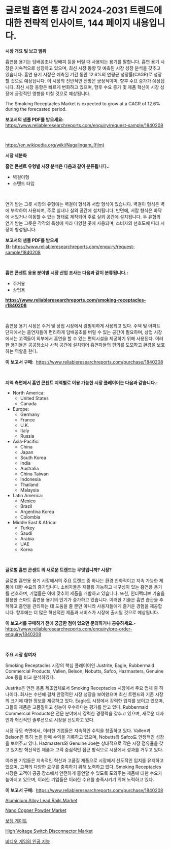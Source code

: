 <p><h1>글로벌 흡연 통 감시 2024-2031 트렌드에 대한 전략적 인사이트, 144 페이지 내용입니다.</h1></p><p><strong>시장 개요 및 보고 범위</strong></p>
<p><p>흡연용 용기는 담배꽁초나 담배피 등을 버릴 때 사용되는 용기를 말합니다. 흡연 용기 시장은 지속적으로 성장하고 있으며, 최신 시장 동향 및 예측된 시장 성장 분석을 갖추고 있습니다. 흡연 용기 시장은 예측된 기간 동안 12.6%의 연평균 성장률(CAGR)로 성장할 것으로 예상됩니다. 이 시장의 전반적인 전망은 긍정적이며, 향후 수요 증가가 예상됩니다. 최신 시장 동향은 빠르게 변화하고 있으며, 향후 수요 증가 및 제품 혁신이 시장 성장에 긍정적인 영향을 미칠 것으로 예상됩니다.</p><p>The Smoking Receptacles Market is expected to grow at a CAGR of 12.6% during the forecasted period.</p></p>
<p><strong>보고서의 샘플 PDF를 받으세요:</strong> <a href="https://www.reliableresearchreports.com/enquiry/request-sample/1840208">https://www.reliableresearchreports.com/enquiry/request-sample/1840208</a></p>
<p>&nbsp;</p>
<p><a href="https://en.wikipedia.org/wiki/Nagalingam_(film)">https://en.wikipedia.org/wiki/Nagalingam_(film)</a></p>
<p><strong>시장 세분화</strong></p>
<p><strong>흡연 콘센트 유형별 시장 분석은 다음과 같이 분류됩니다.:</strong></p>
<p><ul><li>벽걸이형</li><li>스탠드 타입</li></ul></p>
<p>&nbsp;</p>
<p><p>연기 받는 그릇 시장의 유형에는 벽걸이 형식과 서랍 형식이 있습니다. 벽걸이 형식은 벽에 부착하여 사용되며, 주로 실내나 실외 공간에 설치됩니다. 반면에, 서랍 형식은 바닥에 서있거나 이동할 수 있는 형태로 제작되어 주로 실외 공간에 설치됩니다. 두 유형의 연기 받는 그릇은 각각의 특성에 따라 다양한 곳에 사용되며, 소비자의 선호도에 따라 시장이 형성됩니다.</p></p>
<p><strong>보고서의 샘플 PDF를 받으세요:</strong>&nbsp;<a href="https://www.reliableresearchreports.com/enquiry/request-sample/1840208">https://www.reliableresearchreports.com/enquiry/request-sample/1840208</a></p>
<p>&nbsp;</p>
<p><strong> 흡연 콘센트 응용 분야별 시장 산업 조사는 다음과 같이 분류됩니다.:</strong></p>
<p><ul><li>주거용</li><li>상업용</li></ul></p>
<p><strong><a href="https://www.reliableresearchreports.com/smoking-receptacles-r1840208">https://www.reliableresearchreports.com/smoking-receptacles-r1840208</a></strong></p>
<p>&nbsp;</p>
<p><p>흡연용 용기 시장은 주거 및 상업 시장에서 광범위하게 사용되고 있다. 주택 및 아파트 단지에서는 흡연자들이 편리하게 담배꽁초를 버릴 수 있는 공간이 필요하며, 상업 시장에서는 고객들이 외부에서 흡연을 할 수 있는 편의시설을 제공하기 위해 사용된다. 이러한 용기들은 공공장소나 사적 공간에 설치되어 흡연자들의 편의를 도모하고 환경을 보호하는 역할을 한다.</p></p>
<p><strong>이 보고서 구매:</strong>&nbsp; <a href="https://www.reliableresearchreports.com/purchase/1840208">https://www.reliableresearchreports.com/purchase/1840208</a></p>
<p>&nbsp;</p>
<p><strong>지역 측면에서 흡연 콘센트 지역별로 이용 가능한 시장 플레이어는 다음과 같습니다.:</strong></p>
<p><ul>
    <li>
        North America:
        <ul>
            <li>United States</li>
            <li>Canada</li>
        </ul>
    </li>
    <li>
        Europe:
        <ul>
            <li>Germany</li>
            <li>France</li>
            <li>U.K.</li>
            <li>Italy</li>
            <li>Russia</li>
        </ul>
    </li>
    <li>
        Asia-Pacific:
        <ul>
            <li>China</li>
            <li>Japan</li>
            <li>South Korea</li>
            <li>India</li>
            <li>Australia</li>
            <li>China Taiwan</li>
            <li>Indonesia</li>
            <li>Thailand</li>
            <li>Malaysia</li>
        </ul>
    </li>
    <li>
        Latin America:
        <ul>
            <li>Mexico</li>
            <li>Brazil</li>
            <li>Argentina Korea</li>
            <li>Colombia</li>
        </ul>
    </li>
    <li>
        Middle East & Africa:
        <ul>
            <li>Turkey</li>
            <li>Saudi</li>
            <li>Arabia</li>
            <li>UAE</li>
            <li>Korea</li>
        </ul>
    </li>
    </ul></p>
<p>&nbsp;</p>
<p><strong>글로벌 흡연 콘센트 의 새로운 트렌드는 무엇입니까? 시장?</strong></p>
<p><p>글로벌 흡연용 용기 시장에서의 주요 트렌드 중 하나는 환경 친화적이고 지속 가능한 제품에 대한 수요의 증가입니다. 소비자들은 재활용 가능하고 내구성이 있는 흡연용 용기를 선호하며, 기업들은 이에 맞추어 제품을 개발하고 있습니다. 또한, 인터랙티브 기술을 활용한 스마트 흡연용 용기의 인기가 증가하고 있습니다. 이러한 기술은 흡연 습관을 추적하고 흡연을 관리하는 데 도움을 줄 뿐만 아니라 사용자들에게 즐거운 경험을 제공합니다. 향후에는 더 많은 혁신적인 제품과 서비스가 시장에 출시될 것으로 예상됩니다.</p></p>
<p><strong>이 보고서를 구매하기 전에 궁금한 점이 있으면 문의하거나 공유하세요.</strong>- <a href="https://www.reliableresearchreports.com/enquiry/pre-order-enquiry/1840208">https://www.reliableresearchreports.com/enquiry/pre-order-enquiry/1840208</a></p>
<p>&nbsp;</p>
<p><strong>주요 시장 참여자</strong></p>
<p><p>Smoking Receptacles 시장의 핵심 플레이어인 Justrite, Eagle, Rubbermaid Commercial Products, Vallen, Belson, Nobutts, Safco, Hazmasters, Genuine Joe 등을 비교 분석하였다. </p><p>Justrite은 안전 용품 제조업체로서 Smoking Receptacles 시장에서 주요 업체 중 하나이다. 회사는 수년에 걸쳐 안정적인 시장 성장을 보여왔으며 최신 트렌드와 기존 시장의 크기에 대한 정보를 제공하고 있다. Eagle도 시장에서 강력한 입지를 보이고 있으며, 그들의 제품은 고품질이고 성능이 우수하다는 평가를 받고 있다. Rubbermaid Commercial Products은 전문 분야에서 강력한 경쟁력을 갖추고 있으며, 새로운 디자인과 혁신적인 솔루션으로 시장을 선도하고 있다. </p><p>시장 규모 측면에서, 이러한 기업들은 지속적인 수익을 창출하고 있다. Vallen과 Belson은 특히 높은 판매 수익을 기록하고 있으며, Nobutts와 Safco도 안정적인 성장을 보여주고 있다. Hazmasters와 Genuine Joe는 상대적으로 작은 시장 점유율을 갖고 있지만 혁신적인 제품과 고객 중심적인 접근 방식으로 시장에서 성과를 거두고 있다.</p><p>이러한 기업들은 지속적인 혁신과 고품질 제품으로 시장에서 선도적인 입지를 유지하고 있으며, 고객의 다양한 요구를 충족하기 위해 노력하고 있다. Smoking Receptacles 시장은 고객이 공공 장소에서 안전하게 흡연할 수 있도록 도와주는 제품에 대한 수요가 높아지고 있으며, 이러한 기업들은 이러한 수요를 충족시키기 위해 노력하고 있다.</p></p>
<p><strong>이 보고서 구매:</strong>&nbsp;&nbsp;<a href="https://www.reliableresearchreports.com/purchase/1840208">https://www.reliableresearchreports.com/purchase/1840208</a></p>
<p><p><a href="https://issuu.com/reportprime-2/docs/aluminium-alloy-lead-rails-market-size-2030.pptx">Aluminium Alloy Lead Rails Market</a></p><p><a href="https://medium.com/@karleeprice2004/evaluating-global-nano-copper-powder-market-trends-and-growth-opportunities-by-region-type-38535afca995">Nano Copper Powder Market</a></p><p><a href="https://medium.com/@joshuapierce88/%EA%B8%80%EB%A1%9C%EB%B2%8C-%ED%83%91%EC%8A%B9-%EA%B2%8C%EC%9D%B4%ED%8A%B8-%EC%8B%9C%EC%9E%A5-%EC%A0%9C%ED%92%88-%EC%9C%A0%ED%98%95-%EC%9D%91%EC%9A%A9-%EB%B6%84%EC%95%BC-%EC%A7%80%EC%97%AD-%EB%B0%8F-%EA%B8%B0%EC%97%85%EB%B3%84%EB%A1%9C-%EC%82%B0%EC%97%85-%EC%84%B8%EA%B7%B8%EB%A8%BC%ED%8A%B8-%EC%A0%84%EB%A7%9D-%EC%8B%9C%EC%9E%A5-%ED%8F%89%EA%B0%80-%EA%B2%BD%EC%9F%81-%EC%83%81%ED%99%A9-%ED%8A%B8%EB%A0%8C%EB%93%9C-%EB%B0%8F-%EC%98%88%EC%B8%A1-2024-2031-f6806f79cd51">보딩 게이트</a></p><p><a href="https://issuu.com/reportprime-2/docs/high-voltage-switch-disconnector-market-size-2030.">High Voltage Switch Disconnector Market</a></p><p><a href="https://medium.com/@derrickmafrks96745/%EA%B8%80%EB%A1%9C%EB%B2%8C-%EB%B9%84%EB%94%94%EC%98%A4-%EA%B2%8C%EC%9E%84-%EC%9D%B8%EA%B3%B5%EC%A7%80%EB%8A%A5-%EC%8B%9C%EC%9E%A5-%EC%8B%9C%EC%9E%A5-%EC%A0%90%EC%9C%A0%EC%9C%A8-%EC%8B%9C%EC%9E%A5-%ED%8A%B8%EB%A0%8C%EB%93%9C-%EB%B0%8F-%EB%AF%B8%EB%9E%98-%EC%84%B1%EC%9E%A5-%ED%83%90%EC%83%89-d30e04f95a7a">비디오 게임의 인공 지능</a></p></p>